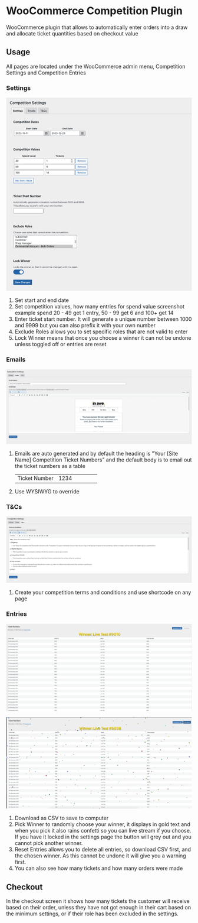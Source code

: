 # WooCommerce Competition Plugin
WooCommerce plugin that allows to automatically enter orders into a draw and allocate ticket quantities based on checkout value

## Usage
All pages are located under the WooCommerce admin menu, Competition Settings and Competition Entries

### Settings
![Settings Options](https://github.com/WestCoastDigital/Woo-Comp-plugin/blob/main/assets/img/settings.png?raw=true)

1. Set start and end date
1. Set competition values, how many entries for spend value screenshot example spend 20 - 49 get 1 entry, 50 - 99 get 6 and 100+ get 14
1. Enter ticket start number. It will generate a unique number between 1000 and 9999 but you can also prefix it with your own number
1. Exclude Roles allows you to set specific roles that are not valid to enter
1. Lock Winner means that once you choose a winner it can not be undone unless toggled off or entries are reset

### Emails
![Email Options](https://github.com/WestCoastDigital/Woo-Comp-plugin/blob/main/assets/img/emails.png?raw=true)

1. Emails are auto generated and by default the heading is "Your [Site Name] Competition Ticket Numbers" and the default body is to email out the ticket numbers as a table<table style="width:100%"><tr><td style="width:50%">Ticket Number</td><td style="width:50%">1234</td></tr></table>
1. Use WYSIWYG to override

### T&Cs
![Terms Options](https://github.com/WestCoastDigital/Woo-Comp-plugin/blob/main/assets/img/terms.png?raw=true)

1. Create your competition terms and conditions and use shortcode on any page

### Entries
![Entries View](https://github.com/WestCoastDigital/Woo-Comp-plugin/blob/main/assets/img/entries.png?raw=true)

![Pick Winner](https://github.com/WestCoastDigital/Woo-Comp-plugin/blob/main/assets/img/confetti.png?raw=true)

1. Download as CSV to save to computer
1. Pick Winner to randomly choose your winner, it displays in gold text and when you pick it also rains confetti so you can live stream if you choose. If you have it locked in the settings page the button will grey out and you cannot pick another winner.
1. Reset Entries allows you to delete all entries, so download CSV first, and the chosen winner. As this cannot be undone it will give you a warning first.
1. You can also see how many tickets and how many orders were made

## Checkout
In the checkout screen it shows how many tickets the customer will receive based on their order, unless they have not got enough in their cart based on the minimum settings, or if their role has been excluded in the settings.